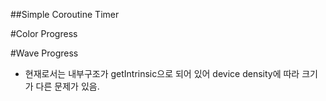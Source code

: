 ##Simple Coroutine Timer

#Color Progress

#Wave Progress
- 현재로서는 내부구조가 getIntrinsic으로 되어 있어 device density에 따라 크기가 다른 문제가 있음.
